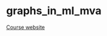 # graphs_in_ml_mva

[Course website](http://researchers.lille.inria.fr/~valko/hp/mva-ml-graphs.php)
